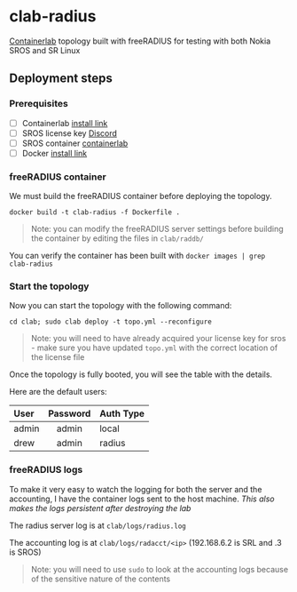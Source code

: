 # clab-radius
[Containerlab](https://containerlab.dev) topology built with freeRADIUS for testing with both Nokia SROS and SR Linux


## Deployment steps

### Prerequisites

- [ ] Containerlab [install link](https://containerlab.dev/install/)
- [ ] SROS license key [Discord](https://discord.gg/vAyddtaEV9)
- [ ] SROS container [containerlab](https://containerlab.dev/manual/kinds/vr-sros/)
- [ ] Docker [install link](https://docs.docker.com/engine/install/)

### freeRADIUS container

We must build the freeRADIUS container before deploying the topology. 

`docker build -t clab-radius -f Dockerfile .`

> Note: you can modify the freeRADIUS server settings before building the container by editing the files in `clab/raddb/`

You can verify the container has been built with `docker images | grep clab-radius`

### Start the topology

Now you can start the topology with the following command:

`cd clab; sudo clab deploy -t topo.yml --reconfigure`

> Note: you will need to have already acquired your license key for sros - make sure you have updated `topo.yml` with the correct location of the license file

Once the topology is fully booted, you will see the table with the details.

Here are the default users:

| User   | Password | Auth Type |
| :----- | :------: | :-------- |
| admin  | admin    | local     |
| drew   | admin    | radius    |

### freeRADIUS logs

To make it very easy to watch the logging for both the server and the accounting, I have the container logs sent to the host machine. *This also makes the logs persistent after destroying the lab*

The radius server log is at `clab/logs/radius.log`

The accounting log is at `clab/logs/radacct/<ip>` (192.168.6.2 is SRL and .3 is SROS)
> Note: you will need to use `sudo` to look at the accounting logs because of the sensitive nature of the contents